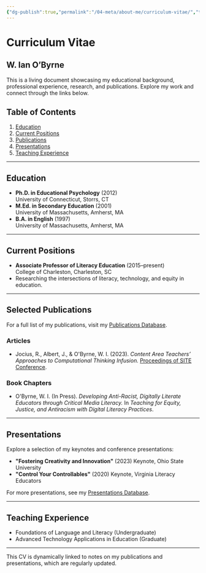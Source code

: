 ```yaml
---
{"dg-publish":true,"permalink":"/04-meta/about-me/curriculum-vitae/","title":"Curriculum Vitae","tags":["CV","profile"]}
---
```


# Curriculum Vitae 
## W. Ian O’Byrne  

This is a living document showcasing my educational background, professional experience, research, and publications. Explore my work and connect through the links below.

## Table of Contents
1. [Education](#education)  
2. [Current Positions](#current-positions)  
3. [Publications](#publications)  
4. [Presentations](#presentations)  
5. [Teaching Experience](#teaching-experience)  

---

## Education
- **Ph.D. in Educational Psychology** (2012)  
  University of Connecticut, Storrs, CT  
- **M.Ed. in Secondary Education** (2001)  
  University of Massachusetts, Amherst, MA  
- **B.A. in English** (1997)  
  University of Massachusetts, Amherst, MA  

---

## Current Positions
- **Associate Professor of Literacy Education** (2015–present)  
  College of Charleston, Charleston, SC  
- Researching the intersections of literacy, technology, and equity in education.

---

## Selected Publications
For a full list of my publications, visit my [Publications Database](./Publications.md).  

### Articles
- Jocius, R., Albert, J., & O'Byrne, W. I. (2023). *Content Area Teachers’ Approaches to Computational Thinking Infusion.* [Proceedings of SITE Conference](https://www.learntechlib.org/primary/p/221846/).

### Book Chapters
- O'Byrne, W. I. (In Press). *Developing Anti-Racist, Digitally Literate Educators through Critical Media Literacy.* In *Teaching for Equity, Justice, and Antiracism with Digital Literacy Practices*.

---

## Presentations
Explore a selection of my keynotes and conference presentations:  
- **"Fostering Creativity and Innovation"** (2023) Keynote, Ohio State University  
- **"Control Your Controllables"** (2020) Keynote, Virginia Literacy Educators  

For more presentations, see my [Presentations Database](./Presentations.md).

---

## Teaching Experience
- Foundations of Language and Literacy (Undergraduate)  
- Advanced Technology Applications in Education (Graduate)  

---

This CV is dynamically linked to notes on my publications and presentations, which are regularly updated.

